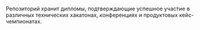 Репозиторий хранит дипломы, подтверждающие успешное участие в различных технических хакатонах, конференциях и продуктовых кейс-чемпионатах.
